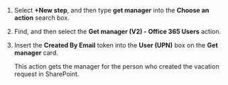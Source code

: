 1. Select **+New step**, and then type **get manager** into the **Choose an action** search box.
1. Find, and then select the **Get manager (V2) - Office 365 Users** action.

1. Insert the **Created By Email** token into the **User (UPN)** box on the **Get manager** card.

    This action gets the manager for the person who created the vacation request in SharePoint.



